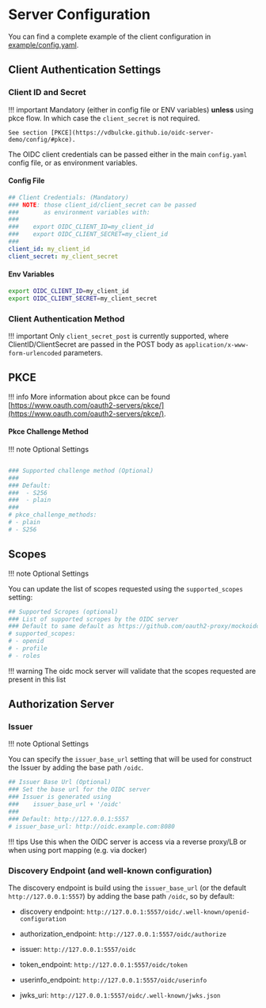 # Server Configuration 

You can find a complete example of the client configuration in [example/config.yaml](https://github.com/vdbulcke/oidc-server-demo/blob/main/example/config.yaml).

## Client Authentication Settings


### Client ID and Secret

!!! important 
    Mandatory (either in config file or ENV variables) **unless** using pkce flow. In which case the `client_secret` is not required.

    See section [PKCE](https://vdbulcke.github.io/oidc-server-demo/config/#pkce).

The OIDC client credentials can be passed either in the main `config.yaml` config file, or as environment variables. 

#### Config File

```yaml
## Client Credentials: (Mandatory)
### NOTE: those client_id/client_secret can be passed
###       as environment variables with: 
###
###    export OIDC_CLIENT_ID=my_client_id
###    export OIDC_CLIENT_SECRET=my_client_id
###
client_id: my_client_id
client_secret: my_client_secret
```

#### Env Variables

```bash
export OIDC_CLIENT_ID=my_client_id
export OIDC_CLIENT_SECRET=my_client_secret
```

### Client Authentication Method

!!! important 
    Only `client_secret_post` is currently supported, where  ClientID/ClientSecret are passed in the POST body as `application/x-www-form-urlencoded` parameters.




## PKCE



!!! info
    More information about pkce can be found [https://www.oauth.com/oauth2-servers/pkce/](https://www.oauth.com/oauth2-servers/pkce/).

#### Pkce Challenge Method

!!! note 
    Optional Settings


```yaml

### Supported challenge method (Optional)
###
### Default: 
###  - S256
###  - plain
###
# pkce_challenge_methods:
# - plain
# - S256
```

## Scopes


!!! note 
    Optional Settings

You can update the list of scopes requested using the `supported_scopes` setting:

```yaml
## Supported Scropes (optional)
### List of supported scropes by the OIDC server
### Default to same default as https://github.com/oauth2-proxy/mockoidc
# supported_scopes: 
# - openid
# - profile
# - roles
```

!!! warning
    The oidc mock server will validate that the scopes requested are present in this list

## Authorization Server 

### Issuer 

!!! note 
    Optional Settings


You can specify the `issuer_base_url` setting that will be used for construct the Issuer by adding the base path `/oidc`.

```yaml
## Issuer Base Url (Optional)
### Set the base url for the OIDC server
### Issuer is generated using
###    issuer_base_url + '/oidc'
###
### Default: http://127.0.0.1:5557
# issuer_base_url: http://oidc.example.com:8080
```

!!! tips
    Use this when the OIDC server is access via a reverse proxy/LB or when using port mapping (e.g. via docker)


### Discovery Endpoint (and well-known configuration)

The discovery endpoint is build using the `issuer_base_url` (or the default `http://127.0.0.1:5557`) by adding the base path `/oidc`, so by default: 

* discovery endpoint: `http://127.0.0.1:5557/oidc/.well-known/openid-configuration`

* authorization_endpoint: `http://127.0.0.1:5557/oidc/authorize`
* issuer: `http://127.0.0.1:5557/oidc`
* token_endpoint: `http://127.0.0.1:5557/oidc/token`
* userinfo_endpoint: `http://127.0.0.1:5557/oidc/userinfo`
* jwks_uri: `http://127.0.0.1:5557/oidc/.well-known/jwks.json`


